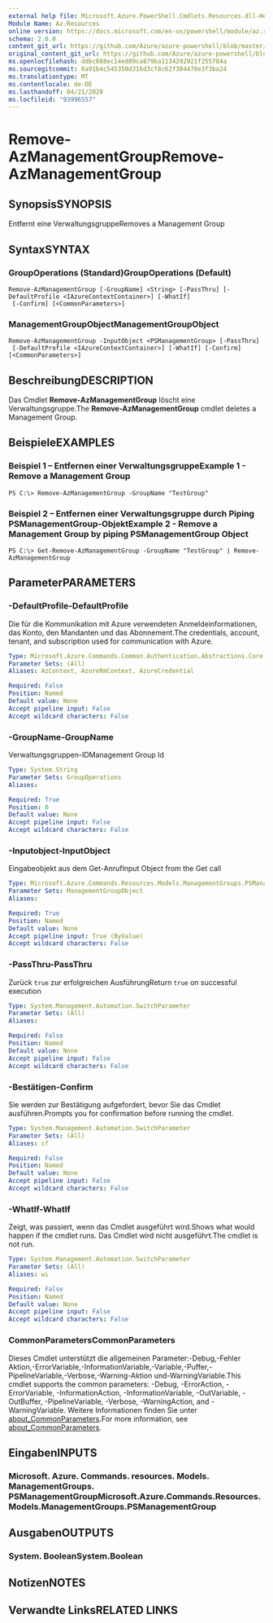 ```yaml
---
external help file: Microsoft.Azure.PowerShell.Cmdlets.Resources.dll-Help.xml
Module Name: Az.Resources
online version: https://docs.microsoft.com/en-us/powershell/module/az.resources/remove-azmanagementgroup/
schema: 2.0.0
content_git_url: https://github.com/Azure/azure-powershell/blob/master/src/Resources/Resources/help/Remove-AzManagementGroup.md
original_content_git_url: https://github.com/Azure/azure-powershell/blob/master/src/Resources/Resources/help/Remove-AzManagementGroup.md
ms.openlocfilehash: ddbc088ec14ed09ca879ba1134292921f255784a
ms.sourcegitcommit: 6a91b4c545350d316d3cf8c62f384478e3f3ba24
ms.translationtype: MT
ms.contentlocale: de-DE
ms.lasthandoff: 04/21/2020
ms.locfileid: "93996557"
---
```

# <span data-ttu-id="598b0-101">Remove-AzManagementGroup</span><span class="sxs-lookup"><span data-stu-id="598b0-101">Remove-AzManagementGroup</span></span>

## <span data-ttu-id="598b0-102">Synopsis</span><span class="sxs-lookup"><span data-stu-id="598b0-102">SYNOPSIS</span></span>
<span data-ttu-id="598b0-103">Entfernt eine Verwaltungsgruppe</span><span class="sxs-lookup"><span data-stu-id="598b0-103">Removes a Management Group</span></span>

## <span data-ttu-id="598b0-104">Syntax</span><span class="sxs-lookup"><span data-stu-id="598b0-104">SYNTAX</span></span>

### <span data-ttu-id="598b0-105">GroupOperations (Standard)</span><span class="sxs-lookup"><span data-stu-id="598b0-105">GroupOperations (Default)</span></span>
```
Remove-AzManagementGroup [-GroupName] <String> [-PassThru] [-DefaultProfile <IAzureContextContainer>] [-WhatIf]
 [-Confirm] [<CommonParameters>]
```

### <span data-ttu-id="598b0-106">ManagementGroupObject</span><span class="sxs-lookup"><span data-stu-id="598b0-106">ManagementGroupObject</span></span>
```
Remove-AzManagementGroup -InputObject <PSManagementGroup> [-PassThru]
 [-DefaultProfile <IAzureContextContainer>] [-WhatIf] [-Confirm] [<CommonParameters>]
```

## <span data-ttu-id="598b0-107">Beschreibung</span><span class="sxs-lookup"><span data-stu-id="598b0-107">DESCRIPTION</span></span>
<span data-ttu-id="598b0-108">Das Cmdlet **Remove-AzManagementGroup** löscht eine Verwaltungsgruppe.</span><span class="sxs-lookup"><span data-stu-id="598b0-108">The **Remove-AzManagementGroup** cmdlet deletes a Management Group.</span></span>

## <span data-ttu-id="598b0-109">Beispiele</span><span class="sxs-lookup"><span data-stu-id="598b0-109">EXAMPLES</span></span>

### <span data-ttu-id="598b0-110">Beispiel 1 – Entfernen einer Verwaltungsgruppe</span><span class="sxs-lookup"><span data-stu-id="598b0-110">Example 1 - Remove a Management Group</span></span>
```
PS C:\> Remove-AzManagementGroup -GroupName "TestGroup"
```

### <span data-ttu-id="598b0-111">Beispiel 2 – Entfernen einer Verwaltungsgruppe durch Piping PSManagementGroup-Objekt</span><span class="sxs-lookup"><span data-stu-id="598b0-111">Example 2 - Remove a Management Group by piping PSManagementGroup Object</span></span>
```
PS C:\> Get-Remove-AzManagementGroup -GroupName "TestGroup" | Remove-AzManagementGroup
```

## <span data-ttu-id="598b0-112">Parameter</span><span class="sxs-lookup"><span data-stu-id="598b0-112">PARAMETERS</span></span>

### <span data-ttu-id="598b0-113">-DefaultProfile</span><span class="sxs-lookup"><span data-stu-id="598b0-113">-DefaultProfile</span></span>
<span data-ttu-id="598b0-114">Die für die Kommunikation mit Azure verwendeten Anmeldeinformationen, das Konto, den Mandanten und das Abonnement.</span><span class="sxs-lookup"><span data-stu-id="598b0-114">The credentials, account, tenant, and subscription used for communication with Azure.</span></span>

```yaml
Type: Microsoft.Azure.Commands.Common.Authentication.Abstractions.Core.IAzureContextContainer
Parameter Sets: (All)
Aliases: AzContext, AzureRmContext, AzureCredential

Required: False
Position: Named
Default value: None
Accept pipeline input: False
Accept wildcard characters: False
```

### <span data-ttu-id="598b0-115">-GroupName</span><span class="sxs-lookup"><span data-stu-id="598b0-115">-GroupName</span></span>
<span data-ttu-id="598b0-116">Verwaltungsgruppen-ID</span><span class="sxs-lookup"><span data-stu-id="598b0-116">Management Group Id</span></span>

```yaml
Type: System.String
Parameter Sets: GroupOperations
Aliases:

Required: True
Position: 0
Default value: None
Accept pipeline input: False
Accept wildcard characters: False
```

### <span data-ttu-id="598b0-117">-Inputobject</span><span class="sxs-lookup"><span data-stu-id="598b0-117">-InputObject</span></span>
<span data-ttu-id="598b0-118">Eingabeobjekt aus dem Get-Anruf</span><span class="sxs-lookup"><span data-stu-id="598b0-118">Input Object from the Get call</span></span>

```yaml
Type: Microsoft.Azure.Commands.Resources.Models.ManagementGroups.PSManagementGroup
Parameter Sets: ManagementGroupObject
Aliases:

Required: True
Position: Named
Default value: None
Accept pipeline input: True (ByValue)
Accept wildcard characters: False
```

### <span data-ttu-id="598b0-119">-PassThru</span><span class="sxs-lookup"><span data-stu-id="598b0-119">-PassThru</span></span>
<span data-ttu-id="598b0-120">Zurück `true` zur erfolgreichen Ausführung</span><span class="sxs-lookup"><span data-stu-id="598b0-120">Return `true` on successful execution</span></span>

```yaml
Type: System.Management.Automation.SwitchParameter
Parameter Sets: (All)
Aliases:

Required: False
Position: Named
Default value: None
Accept pipeline input: False
Accept wildcard characters: False
```

### <span data-ttu-id="598b0-121">-Bestätigen</span><span class="sxs-lookup"><span data-stu-id="598b0-121">-Confirm</span></span>
<span data-ttu-id="598b0-122">Sie werden zur Bestätigung aufgefordert, bevor Sie das Cmdlet ausführen.</span><span class="sxs-lookup"><span data-stu-id="598b0-122">Prompts you for confirmation before running the cmdlet.</span></span>

```yaml
Type: System.Management.Automation.SwitchParameter
Parameter Sets: (All)
Aliases: cf

Required: False
Position: Named
Default value: None
Accept pipeline input: False
Accept wildcard characters: False
```

### <span data-ttu-id="598b0-123">-WhatIf</span><span class="sxs-lookup"><span data-stu-id="598b0-123">-WhatIf</span></span>
<span data-ttu-id="598b0-124">Zeigt, was passiert, wenn das Cmdlet ausgeführt wird.</span><span class="sxs-lookup"><span data-stu-id="598b0-124">Shows what would happen if the cmdlet runs.</span></span>
<span data-ttu-id="598b0-125">Das Cmdlet wird nicht ausgeführt.</span><span class="sxs-lookup"><span data-stu-id="598b0-125">The cmdlet is not run.</span></span>

```yaml
Type: System.Management.Automation.SwitchParameter
Parameter Sets: (All)
Aliases: wi

Required: False
Position: Named
Default value: None
Accept pipeline input: False
Accept wildcard characters: False
```

### <span data-ttu-id="598b0-126">CommonParameters</span><span class="sxs-lookup"><span data-stu-id="598b0-126">CommonParameters</span></span>
<span data-ttu-id="598b0-127">Dieses Cmdlet unterstützt die allgemeinen Parameter:-Debug,-Fehler Aktion,-ErrorVariable,-InformationVariable,-Variable,-Puffer,-PipelineVariable,-Verbose,-Warning-Aktion und-WarningVariable.</span><span class="sxs-lookup"><span data-stu-id="598b0-127">This cmdlet supports the common parameters: -Debug, -ErrorAction, -ErrorVariable, -InformationAction, -InformationVariable, -OutVariable, -OutBuffer, -PipelineVariable, -Verbose, -WarningAction, and -WarningVariable.</span></span> <span data-ttu-id="598b0-128">Weitere Informationen finden Sie unter [about_CommonParameters](http://go.microsoft.com/fwlink/?LinkID=113216).</span><span class="sxs-lookup"><span data-stu-id="598b0-128">For more information, see [about_CommonParameters](http://go.microsoft.com/fwlink/?LinkID=113216).</span></span>

## <span data-ttu-id="598b0-129">Eingaben</span><span class="sxs-lookup"><span data-stu-id="598b0-129">INPUTS</span></span>

### <span data-ttu-id="598b0-130">Microsoft. Azure. Commands. resources. Models. ManagementGroups. PSManagementGroup</span><span class="sxs-lookup"><span data-stu-id="598b0-130">Microsoft.Azure.Commands.Resources.Models.ManagementGroups.PSManagementGroup</span></span>

## <span data-ttu-id="598b0-131">Ausgaben</span><span class="sxs-lookup"><span data-stu-id="598b0-131">OUTPUTS</span></span>

### <span data-ttu-id="598b0-132">System. Boolean</span><span class="sxs-lookup"><span data-stu-id="598b0-132">System.Boolean</span></span>

## <span data-ttu-id="598b0-133">Notizen</span><span class="sxs-lookup"><span data-stu-id="598b0-133">NOTES</span></span>

## <span data-ttu-id="598b0-134">Verwandte Links</span><span class="sxs-lookup"><span data-stu-id="598b0-134">RELATED LINKS</span></span>
